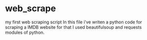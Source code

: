 # web_scrape
my first web scraping script
  In this file i've writen a python code for scraping a IMDB website 
  for that I used beautifulsoup and requests modules of python.
